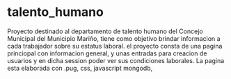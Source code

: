 # talento_humano
Proyecto destinado al departamento de talento humano del Concejo Municipal del Municipio Mariño,
tiene como objetivo brindar informacion a cada trabajador sobre su estatus laboral. el proyecto
consta de una pagina princiopal con informacion general, y unas entradas para creacion de usuarios
y en dicha session poder ver sus condiciones laborales. La pagina esta elaborada con .pug, css, javascript
mongodb, 
